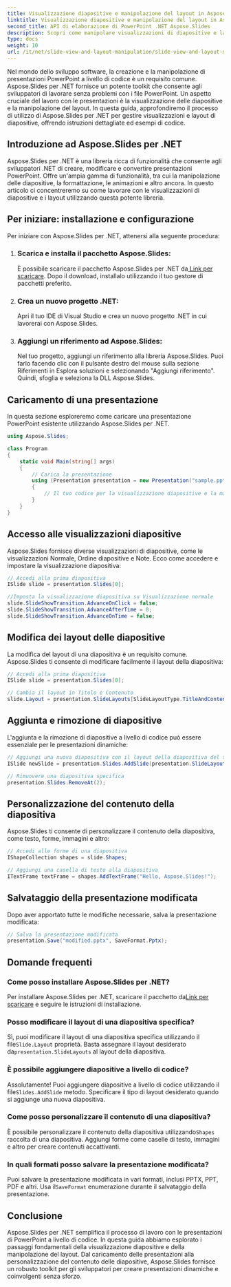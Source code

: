 ```yaml
---
title: Visualizzazione diapositive e manipolazione del layout in Aspose.Slides
linktitle: Visualizzazione diapositive e manipolazione del layout in Aspose.Slides
second_title: API di elaborazione di PowerPoint .NET Aspose.Slides
description: Scopri come manipolare visualizzazioni di diapositive e layout in PowerPoint utilizzando Aspose.Slides per .NET. Guida passo passo con esempi di codice.
type: docs
weight: 10
url: /it/net/slide-view-and-layout-manipulation/slide-view-and-layout-manipulation/
---
```


Nel mondo dello sviluppo software, la creazione e la manipolazione di presentazioni PowerPoint a livello di codice è un requisito comune. Aspose.Slides per .NET fornisce un potente toolkit che consente agli sviluppatori di lavorare senza problemi con i file PowerPoint. Un aspetto cruciale del lavoro con le presentazioni è la visualizzazione delle diapositive e la manipolazione del layout. In questa guida, approfondiremo il processo di utilizzo di Aspose.Slides per .NET per gestire visualizzazioni e layout di diapositive, offrendo istruzioni dettagliate ed esempi di codice.


## Introduzione ad Aspose.Slides per .NET

Aspose.Slides per .NET è una libreria ricca di funzionalità che consente agli sviluppatori .NET di creare, modificare e convertire presentazioni PowerPoint. Offre un'ampia gamma di funzionalità, tra cui la manipolazione delle diapositive, la formattazione, le animazioni e altro ancora. In questo articolo ci concentreremo su come lavorare con le visualizzazioni di diapositive e i layout utilizzando questa potente libreria.

## Per iniziare: installazione e configurazione

Per iniziare con Aspose.Slides per .NET, attenersi alla seguente procedura:

1. ### Scarica e installa il pacchetto Aspose.Slides:
    È possibile scaricare il pacchetto Aspose.Slides per .NET da[ Link per scaricare](https://releases.aspose.com/slides/net/). Dopo il download, installalo utilizzando il tuo gestore di pacchetti preferito.

2. ### Crea un nuovo progetto .NET:
   Apri il tuo IDE di Visual Studio e crea un nuovo progetto .NET in cui lavorerai con Aspose.Slides.

3. ### Aggiungi un riferimento ad Aspose.Slides:
   Nel tuo progetto, aggiungi un riferimento alla libreria Aspose.Slides. Puoi farlo facendo clic con il pulsante destro del mouse sulla sezione Riferimenti in Esplora soluzioni e selezionando "Aggiungi riferimento". Quindi, sfoglia e seleziona la DLL Aspose.Slides.

## Caricamento di una presentazione

In questa sezione esploreremo come caricare una presentazione PowerPoint esistente utilizzando Aspose.Slides per .NET.

```csharp
using Aspose.Slides;

class Program
{
    static void Main(string[] args)
    {
        // Carica la presentazione
        using (Presentation presentation = new Presentation("sample.pptx"))
        {
            // Il tuo codice per la visualizzazione diapositive e la manipolazione del layout verrà inserito qui
        }
    }
}
```

## Accesso alle visualizzazioni diapositive

Aspose.Slides fornisce diverse visualizzazioni di diapositive, come le visualizzazioni Normale, Ordine diapositive e Note. Ecco come accedere e impostare la visualizzazione diapositiva:

```csharp
// Accedi alla prima diapositiva
ISlide slide = presentation.Slides[0];

//Imposta la visualizzazione diapositiva su Visualizzazione normale
slide.SlideShowTransition.AdvanceOnClick = false;
slide.SlideShowTransition.AdvanceAfterTime = 0;
slide.SlideShowTransition.AdvanceOnTime = false;
```

## Modifica dei layout delle diapositive

La modifica del layout di una diapositiva è un requisito comune. Aspose.Slides ti consente di modificare facilmente il layout della diapositiva:

```csharp
// Accedi alla prima diapositiva
ISlide slide = presentation.Slides[0];

// Cambia il layout in Titolo e Contenuto
slide.Layout = presentation.SlideLayouts[SlideLayoutType.TitleAndContent];
```

## Aggiunta e rimozione di diapositive

L'aggiunta e la rimozione di diapositive a livello di codice può essere essenziale per le presentazioni dinamiche:

```csharp
// Aggiungi una nuova diapositiva con il layout della diapositiva del titolo
ISlide newSlide = presentation.Slides.AddSlide(presentation.SlideLayouts[SlideLayoutType.TitleSlide]);

// Rimuovere una diapositiva specifica
presentation.Slides.RemoveAt(2);
```

## Personalizzazione del contenuto della diapositiva

Aspose.Slides ti consente di personalizzare il contenuto della diapositiva, come testo, forme, immagini e altro:

```csharp
// Accedi alle forme di una diapositiva
IShapeCollection shapes = slide.Shapes;

// Aggiungi una casella di testo alla diapositiva
ITextFrame textFrame = shapes.AddTextFrame("Hello, Aspose.Slides!");
```

## Salvataggio della presentazione modificata

Dopo aver apportato tutte le modifiche necessarie, salva la presentazione modificata:

```csharp
// Salva la presentazione modificata
presentation.Save("modified.pptx", SaveFormat.Pptx);
```

## Domande frequenti

### Come posso installare Aspose.Slides per .NET?

 Per installare Aspose.Slides per .NET, scaricare il pacchetto da[Link per scaricare](https://releases.aspose.com/slides/net/) e seguire le istruzioni di installazione.

### Posso modificare il layout di una diapositiva specifica?

 Sì, puoi modificare il layout di una diapositiva specifica utilizzando il file`Slide.Layout` proprietà. Basta assegnare il layout desiderato da`presentation.SlideLayouts` al layout della diapositiva.

### È possibile aggiungere diapositive a livello di codice?

 Assolutamente! Puoi aggiungere diapositive a livello di codice utilizzando il file`Slides.AddSlide` metodo. Specificare il tipo di layout desiderato quando si aggiunge una nuova diapositiva.

### Come posso personalizzare il contenuto di una diapositiva?

 È possibile personalizzare il contenuto della diapositiva utilizzando`Shapes` raccolta di una diapositiva. Aggiungi forme come caselle di testo, immagini e altro per creare contenuti accattivanti.

### In quali formati posso salvare la presentazione modificata?

 Puoi salvare la presentazione modificata in vari formati, inclusi PPTX, PPT, PDF e altri. Usa il`SaveFormat` enumerazione durante il salvataggio della presentazione.

## Conclusione

Aspose.Slides per .NET semplifica il processo di lavoro con le presentazioni di PowerPoint a livello di codice. In questa guida abbiamo esplorato i passaggi fondamentali della visualizzazione diapositive e della manipolazione del layout. Dal caricamento delle presentazioni alla personalizzazione del contenuto delle diapositive, Aspose.Slides fornisce un robusto toolkit per gli sviluppatori per creare presentazioni dinamiche e coinvolgenti senza sforzo.
